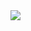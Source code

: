 <img src="https://img.shields.io/badge/vs%20code-0078D7.svg?style=for-the-badge&logo=visual-studio-code&logoColor=white">
